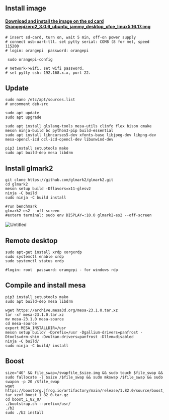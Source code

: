 Install image
------------
#### [Download and  install the image on the sd card Orangepizero2_3.0.6_ubuntu_jammy_desktop_xfce_linux5.16.17.img](https://drive.google.com/file/d/1qTtGsdRtx4EtQQIXGP-6RgXL6NTIjvmw/view?usp=share_link "Download and  install the image on the sd card Orangepizero2_3.0.6_ubuntu_jammy_desktop_xfce_linux5.16.17.img")

	# insert sd-card, turn on, wait 5 min, off-on power supply
	# connect usb-uart-tll. set pytty serial: COM8 (8 for me), speed 115200
	# login: orangepi  password: orangepi

	 sudo orangepi-config

	# network->wifi, set wifi password.
	# set pytty ssh: 192.168.x.x, port 22.
	
Update
------------
	sudo nano /etc/apt/sources.list
	# uncomment deb-src

	sudo apt update
	sudo apt upgrade

	sudo apt install glslang-tools mesa-utils clinfo flex bison cmake meson ninja-build bc python3-pip build-essential 
	sudo apt install libncurses5-dev xfonts-base libjpeg-dev libpng-dev mesa-opencl-icd ocl-icd-opencl-dev libunwind-dev

	pip3 install setuptools mako
	sudo apt build-dep mesa libdrm

Install glmark2
------------
	git clone https://github.com/glmark2/glmark2.git
	cd glmark2
	meson setup build -Dflavors=x11-glesv2 
	ninja -C build
	sudo ninja -C build install

	#run benchmark
	glmark2-es2 --off-screen
	#extern terminal: sudo env DISPLAY=:10.0 glmark2-es2 --off-screen
	
![Untitled](https://github.com/RomanSereda/orangepi-zero2-gpu-enable/assets/31166559/14e2a3fa-1fe4-4be8-bb16-f1531a264530)


Remote desktop
------------
	sudo apt-get install xrdp xorgxrdp
	sudo systemctl enable xrdp
	sudo systemctl status xrdp

	#login: root  password: orangepi - for windows rdp

Compile and install mesa
------------
	pip3 install setuptools mako
	sudo apt build-dep mesa libdrm

	wget https://archive.mesa3d.org/mesa-23.1.0.tar.xz
	tar -xf mesa-23.1.0.tar.xz
	mv mesa-23.1.0 mesa-source
	cd mesa-source
	export MESA_INSTALLDIR=/usr
	meson setup build/ -Dprefix=/usr -Dgallium-drivers=panfrost -Dtools=drm-shim -Dvulkan-drivers=panfrost -Dllvm=disabled
	ninja -C build/
	sudo ninja -C build/ install

Boost
------------
	size="4G" && file_swap=/swapfile_$size.img && sudo touch $file_swap && sudo fallocate -l $size /$file_swap && sudo mkswap /$file_swap && sudo swapon -p 20 /$file_swap
	wget https://boostorg.jfrog.io/artifactory/main/release/1.82.0/source/boost_1_82_0.tar.gz
	tar xzvf boost_1_82_0.tar.gz
	cd boost_1_82_0/
	./bootstrap.sh --prefix=/usr/
	./b2
	sudo ./b2 install


